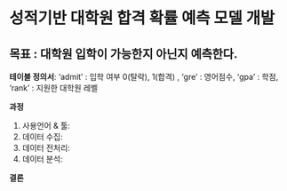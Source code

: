 # **성적기반 대학원 합격 확률 예측 모델 개발**

## 목표 : 대학원 입학이 가능한지 아닌지 예측한다.<br>

**테이블 정의서**: ‘admit’ : 입학 여부 0(탈락), 1(합격) , ‘gre’ : 영어점수, ‘gpa’ : 학점, ‘rank’ : 지원한 대학원 레벨 <br>

**과정**
1. 사용언어 & 툴:
2. 데이터 수집: 
3. 데이터 전처리: 
4. 데이터 분석: 

**결론** <br>





